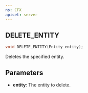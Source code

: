 ```yaml
---
ns: CFX
apiset: server
---
```

## DELETE_ENTITY

```c
void DELETE_ENTITY(Entity entity);
```

Deletes the specified entity.

## Parameters
* **entity**: The entity to delete.
